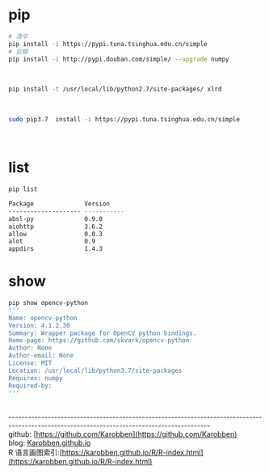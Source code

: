 # pip



```bash
# 清华
pip install -i https://pypi.tuna.tsinghua.edu.cn/simple 
# 豆瓣
pip install -i http://pypi.douban.com/simple/ --upgrade numpy
```

<br />

```bash
pip install -t /usr/local/lib/python2.7/site-packages/ xlrd
```

<br />

```bash
sudo pip3.7  install -i https://pypi.tuna.tsinghua.edu.cn/simple 
```

<br />

<a name="Wo9ga"></a>
# list


```bash
pip list
```


```bash
Package              Version    
-------------------- -----------
absl-py              0.9.0      
aiohttp              3.6.2      
allow                0.0.3      
alot                 0.9        
appdirs              1.4.3     
```


<a name="n0A8A"></a>
# show


```bash
pip show opencv-python
'''
Name: opencv-python
Version: 4.1.2.30
Summary: Wrapper package for OpenCV python bindings.
Home-page: https://github.com/skvark/opencv-python
Author: None
Author-email: None
License: MIT
Location: /usr/local/lib/python3.7/site-packages
Requires: numpy
Required-by: 
'''
```

<br />--------------------------------------------------------------------------------------------------------------------------------------------<br />github: [https://github.com/Karobben](https://github.com/Karobben)<br />blog: [Karobben.github.io](https://karobben.github.io/) <br />R 语言画图索引:[https://karobben.github.io/R/R-index.html](https://karobben.github.io/R/R-index.html)
